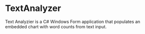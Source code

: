 # TextAnalyzer
Text Analyzier is a C# Windows Form application that populates an embedded chart with word counts from text input.
